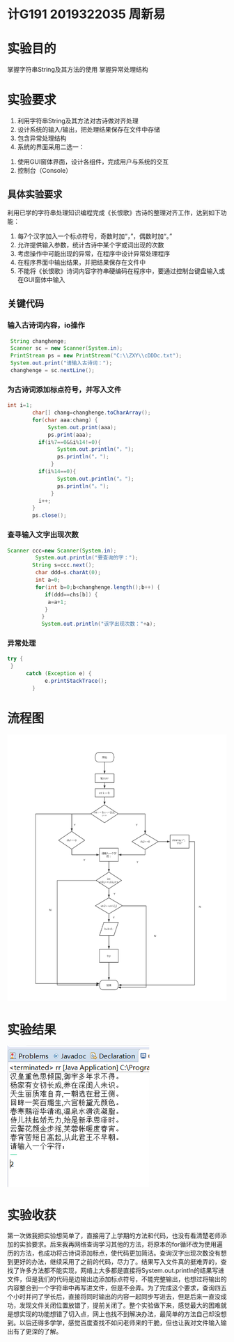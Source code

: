 # 计G191 2019322035 周新易
# 实验目的
掌握字符串String及其方法的使用
掌握异常处理结构
# 实验要求
1.	利用字符串String及其方法对古诗做对齐处理
2.	设计系统的输入/输出，把处理结果保存在文件中存储
3.	包含异常处理结构
4.	系统的界面采用二选一：
1)	使用GUI窗体界面，设计各组件，完成用户与系统的交互
2)	控制台（Console）
## 具体实验要求
利用已学的字符串处理知识编程完成《长恨歌》古诗的整理对齐工作，达到如下功能：
1.	每7个汉字加入一个标点符号，奇数时加“，”，偶数时加“。”
2.	允许提供输入参数，统计古诗中某个字或词出现的次数
3.	考虑操作中可能出现的异常，在程序中设计异常处理程序
4.  在程序界面中输出结果，并把结果保存在文件中
5.  不能将《长恨歌》诗词内容字符串硬编码在程序中，要通过控制台键盘输入或在GUI窗体中输入
## 关键代码
### 输入古诗词内容，io操作
```JAVA
 String changhenge;
 Scanner sc = new Scanner(System.in);
 PrintStream ps = new PrintStream("C:\\ZXY\\cDDDc.txt");
 System.out.print("请输入古诗词："); 
 changhenge = sc.nextLine();
```
### 为古诗词添加标点符号，并写入文件
```JAVA
int i=1;
  	    char[] chang=changhenge.toCharArray();
  	    for(char aaa:chang) {
             System.out.print(aaa);
             ps.print(aaa);
  		  if(i%7==0&&i%14!=0){
                System.out.println("，");
                ps.println("，");
              }
  		  if(i%14==0){
                System.out.println("。");
                ps.println("。");
              }
  		  i++;
        }  
        ps.close();
```
### 查寻输入文字出现次数
```JAVA
Scanner ccc=new Scanner(System.in); 
	     System.out.println("要查询的字："); 
        String s=ccc.next(); 
	     char ddd=s.charAt(0);
	     int a=0;
	     for(int b=0;b<changhenge.length();b++) {
	        if(ddd==chs[b]) {
	         a=a+1;
	        }
	       }
	       System.out.println("该字出现次数："+a);   
```
### 异常处理
```JAVA
try {
 } 
  	  catch (Exception e) {
	        e.printStackTrace();
        }
```
# 流程图
![显示出错](https://github.com/Juejianglaozhou/TEST/blob/master/流程图.png)
# 实验结果
![显示出错](https://github.com/Juejianglaozhou/TEST/blob/master/结果.png)
# 实验收获
第一次做我把实验想简单了，直接用了上学期的方法和代码，也没有看清楚老师添加的实验要求。后来我再网络查询学习其他的方法，将原本的for循环改为使用遍历的方法，也成功将古诗词添加标点，使代码更加简洁。查询汉字出现次数没有想到更好的办法，继续采用了之前的代码，尽力了。结果写入文件真的挺难弄的，查找了许多方法都不能实现，网络上大多都是直接将System.out.println的结果写进文件，但是我们的代码是边输出边添加标点符号，不能完整输出，也想过将输出的内容整合到一个字符串中再写进文件，但是不会弄。为了完成这个要求，查询四五个小时并问了学长后，直接将同时输出的内容一起同步写进去，但是后来一直没成功，发现文件关闭位置放错了，提前关闭了。整个实验做下来，感觉最大的困难就是想实现的功能想错了切入点，网上也找不到解决办法，最简单的方法自己却没想到。以后还得多学学，感觉百度查找不如问老师来的干脆，但也让我对文件输入输出有了更深的了解。
